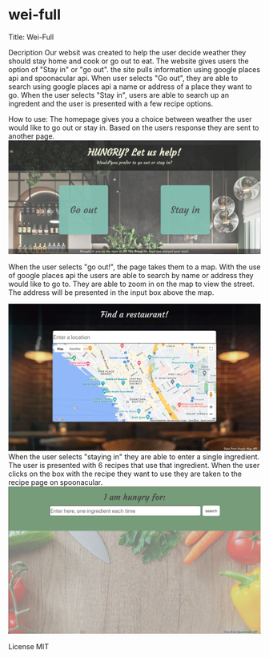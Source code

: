 # wei-full
Title: Wei-Full

Decription
Our websit was created to help the user decide weather they should stay home and cook or go out to eat.
The website gives users the option of "Stay in" or "go out". the site pulls information using google places api and spoonacular api. When user selects "Go out", they are able to search using google places api a name or address of a place they want to go. When the user selects "Stay in", users are able to search up an ingredent and the user is presented with a few recipe options. 


How to use:
The homepage gives you a choice between weather the user would like to go out or stay in. Based on the users response they are sent to another page. 
![homepage.png](./assets/images/homepage.png)


When the user selects "go out!", the page takes them to a map. With the use of google places api the users are able to search by name or address they would like to go to. They are able to zoom in on the map to view the street. The address will be presented in the input box above the map. 

![places-api.png](./assets/images/places-api.png)
When the user selects "staying in" they are able to enter a single ingredient. The user is presented with 6 recipes that use that ingredient. When the user clicks on the box with the recipe they want to use they are taken to the recipe page on spoonacular. 
![spoonacular-api.png](./assets/images/Spoonacular-api.png)

License 
MIT